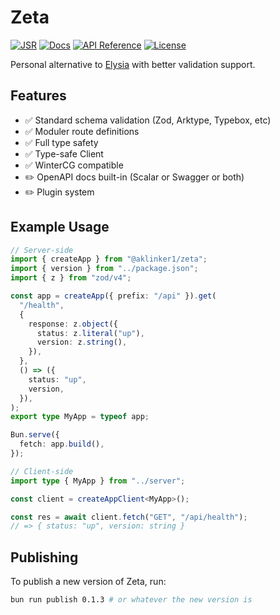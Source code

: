 # Zeta

[![JSR](https://jsr.io/badges/@aklinker1/zeta)](https://jsr.io/@aklinker1/zeta) [![Docs](https://img.shields.io/badge/Docs-blue?logo=readme&logoColor=white)](https://jsr.io/@aklinker1/zeta) [![API Reference](https://img.shields.io/badge/API%20Reference-blue?logo=readme&logoColor=white)](https://jsr.io/@aklinker1/zeta/doc) [![License](https://img.shields.io/github/license/aklinker1/zeta)](https://github.com/aklinker1/zeta/blob/main/LICENSE)

Personal alternative to [Elysia](https://elysiajs.com/) with better validation support.

## Features

- ✅ Standard schema validation (Zod, Arktype, Typebox, etc)
- ✅ Moduler route definitions
- ✅ Full type safety
- ✅ Type-safe Client
- ✅ WinterCG compatible
- ✏️ OpenAPI docs built-in (Scalar or Swagger or both)
- ✏️ Plugin system

## Example Usage

```ts
// Server-side
import { createApp } from "@aklinker1/zeta";
import { version } from "../package.json";
import { z } from "zod/v4";

const app = createApp({ prefix: "/api" }).get(
  "/health",
  {
    response: z.object({
      status: z.literal("up"),
      version: z.string(),
    }),
  },
  () => ({
    status: "up",
    version,
  }),
);
export type MyApp = typeof app;

Bun.serve({
  fetch: app.build(),
});
```

```ts
// Client-side
import type { MyApp } from "../server";

const client = createAppClient<MyApp>();

const res = await client.fetch("GET", "/api/health");
// => { status: "up", version: string }
```

## Publishing

To publish a new version of Zeta, run:

```sh
bun run publish 0.1.3 # or whatever the new version is
```
